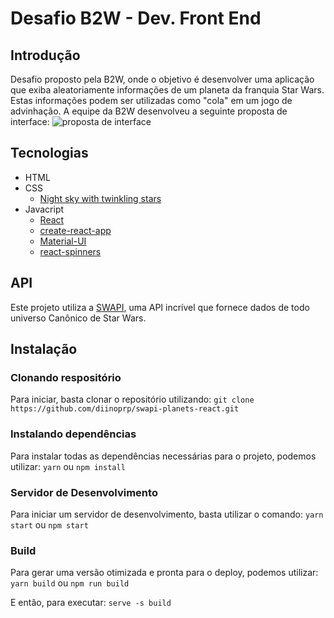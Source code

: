 # Desafio B2W - Dev. Front End

## Introdução

Desafio proposto pela B2W, onde o objetivo é desenvolver uma aplicação que exiba aleatoriamente informações de um planeta da franquia Star Wars. Estas informações podem ser utilizadas como "cola" em um jogo de advinhação. A equipe da B2W desenvolveu a seguinte proposta de interface: ![proposta de interface](https://lh3.googleusercontent.com/tubJ22pBao1DQy3o0VfBjcmrN4epO7Q04KVk3D1JeVSIuJwvoDru-XqtxDnHsX7yeZz-qdkXpb2HZNrc5FFV9XKezGuzERTa2jagCy5Ht3sEl8JBHzJrCxn_8SkjYqmfGfJcN_Rb)

## Tecnologias

- HTML
- CSS
  - [Night sky with twinkling stars](https://codepen.io/anon/pen/YmPPQg)
- Javacript
  - [React](https://reactjs.org/)
  - [create-react-app](https://github.com/facebook/create-react-app)
  - [Material-UI](https://material-ui.com/)
  - [react-spinners](https://github.com/davidhu2000/react-spinners)

## API

Este projeto utiliza a [SWAPI](https://swapi.co/), uma API incrível que fornece dados de todo universo Canônico de Star Wars.

## Instalação

### Clonando respositório

Para iniciar, basta clonar o repositório utilizando:
`git clone https://github.com/diinoprp/swapi-planets-react.git`

### Instalando dependências

Para instalar todas as dependências necessárias para o projeto, podemos utilizar:
`yarn`
ou
`npm install`

### Servidor de Desenvolvimento

Para iniciar um servidor de desenvolvimento, basta utilizar o comando:
`yarn start`
ou
`npm start`

### Build

Para gerar uma versão otimizada e pronta para o deploy, podemos utilizar:
`yarn build`
ou
`npm run build`

E então, para executar:
`serve -s build`
